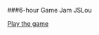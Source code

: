 ###6-hour Game Jam JSLou

[Play the game](https://rawgit.com/awesomerex/alchemy-shooter/master/index.html)

